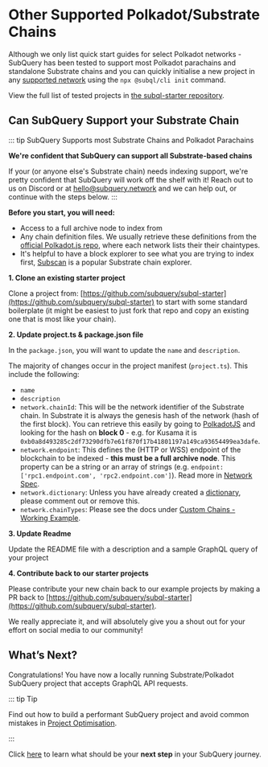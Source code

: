 # Other Supported Polkadot/Substrate Chains

Although we only list quick start guides for select Polkadot networks - SubQuery has been tested to support most Polkadot parachains and standalone Substrate chains and you can quickly initialise a new project in any [supported network](https://subquery.network/networks) using the `npx @subql/cli init` command.

View the full list of tested projects in [the subql-starter repository](https://github.com/subquery/subql-starter).

## Can SubQuery Support your Substrate Chain

::: tip SubQuery Supports most Substrate Chains and Polkadot Parachains

**We're confident that SubQuery can support all Substrate-based chains**

If your (or anyone else's Substrate chain) needs indexing support, we're pretty confident that SubQuery will work off the shelf with it! Reach out to us on Discord or at [hello@subquery.network](hello@subquery.network) and we can help out, or continue with the steps below.
:::

**Before you start, you will need:**

- Access to a full archive node to index from
- Any chain definition files. We usually retrieve these definitions from the [official Polkadot.js repo](https://github.com/polkadot-js/apps/tree/master/packages/apps-config/src/api/spec), where each network lists their their chaintypes.
- It's helpful to have a block explorer to see what you are trying to index first, [Subscan](https://www.subscan.io/) is a popular Substrate chain explorer.

**1. Clone an existing starter project**

Clone a project from: [https://github.com/subquery/subql-starter](https://github.com/subquery/subql-starter) to start with some standard boilerplate (it might be easiest to just fork that repo and copy an existing one that is most like your chain).

**2. Update project.ts & package.json file**

In the `package.json`, you will want to update the `name` and `description`.

The majority of changes occur in the project manifest (`project.ts`). This include the following:

- `name`
- `description`
- `network.chainId`: This will be the network identifier of the Substrate chain. In Substrate it is always the genesis hash of the network (hash of the first block). You can retrieve this easily by going to [PolkadotJS](https://polkadot.js.org/apps/?rpc=wss%3A%2F%2Fkusama.api.onfinality.io%2Fpublic-ws#/explorer/query/0) and looking for the hash on **block 0** - e.g. for Kusama it is `0xb0a8d493285c2df73290dfb7e61f870f17b41801197a149ca93654499ea3dafe`.
- `network.endpoint`: This defines the (HTTP or WSS) endpoint of the blockchain to be indexed - **this must be a full archive node**. This property can be a string or an array of strings (e.g. `endpoint: ['rpc1.endpoint.com', 'rpc2.endpoint.com']`). Read more in [Network Spec](../../build/manifest/chain-specific/polkadot.md#network-spec).
- `network.dictionary`: Unless you have already created a [dictionary](../../academy/tutorials_examples/dictionary.md), please comment out or remove this.
- `network.chainTypes`: Please see the docs under [Custom Chains - Working Example](../../build/manifest/chain-specific/polkadot.md#working-example).

**3. Update Readme**

Update the README file with a description and a sample GraphQL query of your project

**4. Contribute back to our starter projects**

Please contribute your new chain back to our example projects by making a PR back to [https://github.com/subquery/subql-starter](https://github.com/subquery/subql-starter).

We really appreciate it, and will absolutely give you a shout out for your effort on social media to our community!

## What’s Next?

Congratulations! You have now a locally running Substrate/Polkadot SubQuery project that accepts GraphQL API requests.

::: tip Tip

Find out how to build a performant SubQuery project and avoid common mistakes in [Project Optimisation](../../build/optimisation.md).

:::

Click [here](../../quickstart/whats-next.md) to learn what should be your **next step** in your SubQuery journey.
